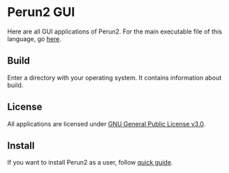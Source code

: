 # Perun2 GUI

Here are all GUI applications of Perun2. For the main executable file of this language, go [here](https://github.com/wojfil/perun2).

## Build

Enter a directory with your operating system. It contains information about build.

## License

All applications are licensed under [GNU General Public License v3.0](LICENSE.txt).

## Install

If you want to install Perun2 as a user, follow [quick guide](https://perun2.org/docs/quickguide).
